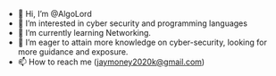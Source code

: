 - 👋 Hi, I’m @AlgoLord
- 👀 I’m interested in cyber security and programming languages 
- 🌱 I’m currently learning Networking.
- 💞️ I’m eager to attain more knowledge on cyber-security, looking for more guidance and exposure.
- 📫 How to reach me (jaymoney2020k@gmail.com)

<!---
AlgoLord/AlgoLord is a ✨ special ✨ repository because its `README.md` (this file) appears on your GitHub profile.
You can click the Preview link to take a look at your changes.
--->
